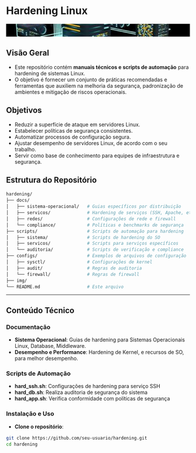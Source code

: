 # Hardening Linux

<div align="center">
  <img src="img/hard.jpg" alt="Linux Hardening" style="width: 100%; max-width: 1200px; height: 35px; object-fit: cover;"/>
</div>

## Visão Geral

- Este repositório contém **manuais técnicos e scripts de automação** para hardening de sistemas Linux.  
- O objetivo é fornecer um conjunto de práticas recomendadas e ferramentas que auxiliem na melhoria da segurança, padronização de ambientes e mitigação de riscos operacionais.

## Objetivos

- Reduzir a superfície de ataque em servidores Linux.  
- Estabelecer políticas de segurança consistentes.  
- Automatizar processos de configuração segura.
- Ajustar desempenho de servidores Linux, de acordo com o seu trabalho.  
- Servir como base de conhecimento para equipes de infraestrutura e segurança.  

## Estrutura do Repositório

```bash
hardening/
├── docs/ 
│   ├── sistema-operacional/   # Guias específicos por distribuição
│   ├── servicos/              # Hardening de serviços (SSH, Apache, etc.)
│   ├── redes/                 # Configurações de rede e firewall
│   └── compliance/            # Políticas e benchmarks de segurança
├── scripts/                   # Scripts de automação para hardening
│   ├── sistema/               # Scripts de hardening do SO
│   ├── servicos/              # Scripts para serviços específicos
│   └── auditoria/             # Scripts de verificação e compliance
├── configs/                   # Exemplos de arquivos de configuração
│   ├── sysctl/                # Configurações de kernel
│   ├── audit/                 # Regras de auditoria
│   └── firewall/              # Regras de firewall
├── img/ 
└── README.md                  # Este arquivo
```
---

## Conteúdo Técnico

### Documentação
- **Sistema Operacional**: Guias de hardening para Sistemas Operacionais Linux, Database, Middleware.
- **Desempenho e Performance**: Hardening de Kernel, e recursos de SO, para melhor desempenho.

### Scripts de Automação
- **hard_ssh.sh**: Configurações de hardening para serviço SSH
- **hard_db.sh**: Realiza auditoria de segurança do sistema
- **hard_app.sh**: Verifica conformidade com políticas de segurança

### Instalação e Uso

- **Clone o repositório**:
```bash
git clone https://github.com/seu-usuario/hardening.git
cd hardening
